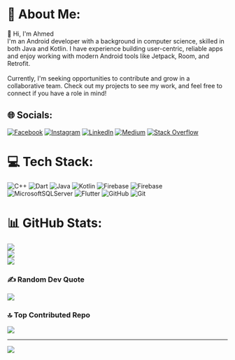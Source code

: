 # 💫 About Me:
👋 Hi, I'm Ahmed<br>I'm an Android developer with a background in computer science, skilled in both Java and Kotlin. I have experience building user-centric, reliable apps and enjoy working with modern Android tools like Jetpack, Room, and Retrofit.<br><br>Currently, I'm seeking opportunities to contribute and grow in a collaborative team. Check out my projects to see my work, and feel free to connect if you have a role in mind!


## 🌐 Socials:
[![Facebook](https://img.shields.io/badge/Facebook-%231877F2.svg?logo=Facebook&logoColor=white)](https://facebook.com/https://www.facebook.com/ahmed.aamer.7739814) [![Instagram](https://img.shields.io/badge/Instagram-%23E4405F.svg?logo=Instagram&logoColor=white)](https://instagram.com/https://www.instagram.com/ahmed_salaah2002/) [![LinkedIn](https://img.shields.io/badge/LinkedIn-%230077B5.svg?logo=linkedin&logoColor=white)](https://linkedin.com/in/www.linkedin.com/in/ahmed-salah-467362217) [![Medium](https://img.shields.io/badge/Medium-12100E?logo=medium&logoColor=white)](https://medium.com/@https://medium.com/@ahmedsaaalah21) [![Stack Overflow](https://img.shields.io/badge/-Stackoverflow-FE7A16?logo=stack-overflow&logoColor=white)](https://stackoverflow.com/users/https://stackoverflow.com/users/22326047/ahmed-salah) 

# 💻 Tech Stack:
![C++](https://img.shields.io/badge/c++-%2300599C.svg?style=for-the-badge&logo=c%2B%2B&logoColor=white) ![Dart](https://img.shields.io/badge/dart-%230175C2.svg?style=for-the-badge&logo=dart&logoColor=white) ![Java](https://img.shields.io/badge/java-%23ED8B00.svg?style=for-the-badge&logo=openjdk&logoColor=white) ![Kotlin](https://img.shields.io/badge/kotlin-%237F52FF.svg?style=for-the-badge&logo=kotlin&logoColor=white) ![Firebase](https://img.shields.io/badge/firebase-%23039BE5.svg?style=for-the-badge&logo=firebase) ![Firebase](https://img.shields.io/badge/firebase-a08021?style=for-the-badge&logo=firebase&logoColor=ffcd34) ![MicrosoftSQLServer](https://img.shields.io/badge/Microsoft%20SQL%20Server-CC2927?style=for-the-badge&logo=microsoft%20sql%20server&logoColor=white) ![Flutter](https://img.shields.io/badge/Flutter-%2302569B.svg?style=for-the-badge&logo=Flutter&logoColor=white) ![GitHub](https://img.shields.io/badge/github-%23121011.svg?style=for-the-badge&logo=github&logoColor=white) ![Git](https://img.shields.io/badge/git-%23F05033.svg?style=for-the-badge&logo=git&logoColor=white)
# 📊 GitHub Stats:
![](https://github-readme-stats.vercel.app/api?username=itsahmedsalah&theme=dark&hide_border=false&include_all_commits=false&count_private=false)<br/>
![](https://github-readme-streak-stats.herokuapp.com/?user=itsahmedsalah&theme=dark&hide_border=false)<br/>
![](https://github-readme-stats.vercel.app/api/top-langs/?username=itsahmedsalah&theme=dark&hide_border=false&include_all_commits=false&count_private=false&layout=compact)

### ✍️ Random Dev Quote
![](https://quotes-github-readme.vercel.app/api?type=horizontal&theme=radical)

### 🔝 Top Contributed Repo
![](https://github-contributor-stats.vercel.app/api?username=itsahmedsalah&limit=5&theme=dark&combine_all_yearly_contributions=true)

---
[![](https://visitcount.itsvg.in/api?id=itsahmedsalah&icon=4&color=1)](https://visitcount.itsvg.in)

<!-- Proudly created with GPRM ( https://gprm.itsvg.in ) -->
